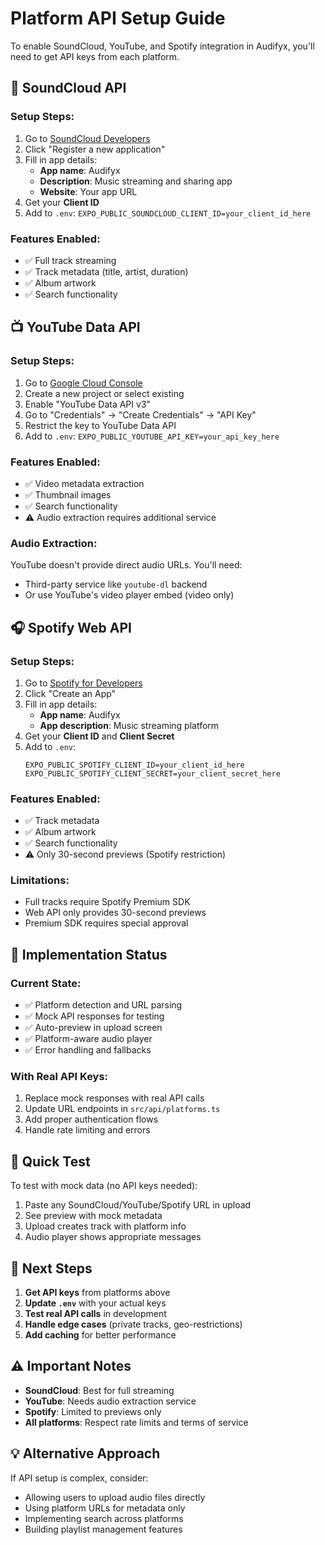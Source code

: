 # Platform API Setup Guide

To enable SoundCloud, YouTube, and Spotify integration in Audifyx, you'll need to get API keys from each platform.

## 🎵 SoundCloud API

### Setup Steps:
1. Go to [SoundCloud Developers](https://developers.soundcloud.com/)
2. Click "Register a new application"
3. Fill in app details:
   - **App name**: Audifyx
   - **Description**: Music streaming and sharing app
   - **Website**: Your app URL
4. Get your **Client ID**
5. Add to `.env`: `EXPO_PUBLIC_SOUNDCLOUD_CLIENT_ID=your_client_id_here`

### Features Enabled:
- ✅ Full track streaming
- ✅ Track metadata (title, artist, duration)
- ✅ Album artwork
- ✅ Search functionality

## 📺 YouTube Data API

### Setup Steps:
1. Go to [Google Cloud Console](https://console.cloud.google.com/)
2. Create a new project or select existing
3. Enable "YouTube Data API v3"
4. Go to "Credentials" → "Create Credentials" → "API Key"
5. Restrict the key to YouTube Data API
6. Add to `.env`: `EXPO_PUBLIC_YOUTUBE_API_KEY=your_api_key_here`

### Features Enabled:
- ✅ Video metadata extraction
- ✅ Thumbnail images
- ✅ Search functionality
- ⚠️ Audio extraction requires additional service

### Audio Extraction:
YouTube doesn't provide direct audio URLs. You'll need:
- Third-party service like `youtube-dl` backend
- Or use YouTube's video player embed (video only)

## 🎧 Spotify Web API

### Setup Steps:
1. Go to [Spotify for Developers](https://developer.spotify.com/)
2. Click "Create an App"
3. Fill in app details:
   - **App name**: Audifyx
   - **App description**: Music streaming platform
4. Get your **Client ID** and **Client Secret**
5. Add to `.env`:
   ```
   EXPO_PUBLIC_SPOTIFY_CLIENT_ID=your_client_id_here
   EXPO_PUBLIC_SPOTIFY_CLIENT_SECRET=your_client_secret_here
   ```

### Features Enabled:
- ✅ Track metadata
- ✅ Album artwork
- ✅ Search functionality
- ⚠️ Only 30-second previews (Spotify restriction)

### Limitations:
- Full tracks require Spotify Premium SDK
- Web API only provides 30-second previews
- Premium SDK requires special approval

## 🔧 Implementation Status

### Current State:
- ✅ Platform detection and URL parsing
- ✅ Mock API responses for testing
- ✅ Auto-preview in upload screen
- ✅ Platform-aware audio player
- ✅ Error handling and fallbacks

### With Real API Keys:
1. Replace mock responses with real API calls
2. Update URL endpoints in `src/api/platforms.ts`
3. Add proper authentication flows
4. Handle rate limiting and errors

## 🚀 Quick Test

To test with mock data (no API keys needed):
1. Paste any SoundCloud/YouTube/Spotify URL in upload
2. See preview with mock metadata
3. Upload creates track with platform info
4. Audio player shows appropriate messages

## 📝 Next Steps

1. **Get API keys** from platforms above
2. **Update `.env`** with your actual keys
3. **Test real API calls** in development
4. **Handle edge cases** (private tracks, geo-restrictions)
5. **Add caching** for better performance

## ⚠️ Important Notes

- **SoundCloud**: Best for full streaming
- **YouTube**: Needs audio extraction service
- **Spotify**: Limited to previews only
- **All platforms**: Respect rate limits and terms of service

## 💡 Alternative Approach

If API setup is complex, consider:
- Allowing users to upload audio files directly
- Using platform URLs for metadata only
- Implementing search across platforms
- Building playlist management features